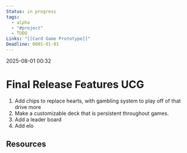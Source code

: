 ```yaml
---
Status: in progress
tags:
  - alpha
  - "#project"
  - TODO
Links: "[[Card Game Prototype]]"
Deadline: 0001-01-01
---
```

2025-08-01 00:32

# Final Release Features UCG
1. Add chips to replace hearts, with gambling system to play off of that drive more
2. Make a customizable deck that is persistent throughout games.
3. Add a leader board
4. Add elo

## Resources





